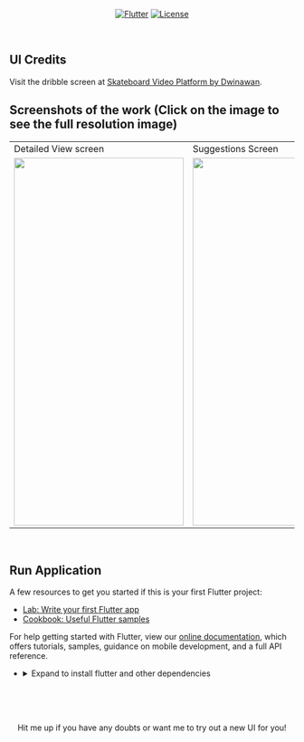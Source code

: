 <p align="center">
<a href=""><img title="Flutter" src="https://img.shields.io/badge/Flutter-2-blue?style=for-the-badge&logo=flutter"></a>
<a href=""><img title="License" src="https://img.shields.io/badge/License-Open Source-brightgreen?style=for-the-badge&logo="></a>
</p>

<br>

## UI Credits

Visit the dribble screen at <a href="https://dribbble.com/shots/14976792--Exploration-Skateboard-Video-Platform-Mobile-App"> Skateboard Video Platform by Dwinawan</a>.

## Screenshots of the work (Click on the image to see the full resolution image)

<table align="center">
  <tr>
    <td>Detailed View screen</td>
     <td>Suggestions Screen</td>
     
  </tr>
  <tr>
    <td><img src="https://github.com/Vignesh0404/Flutter-UI-Kit/blob/main/12-movie/outputs/WhatsApp%20Image%202021-06-14%20at%203.44.50%20AM%20(1).jpeg" width=300 height=650></td>
    <td><img src="https://github.com/Vignesh0404/Flutter-UI-Kit/blob/main/12-movie/outputs/WhatsApp%20Image%202021-06-14%20at%203.44.50%20AM.jpeg" width=300 height=650></td>
    
  </tr>
 </table>
 
 <br>
 
 
 ## Run Application
 
A few resources to get you started if this is your first Flutter project:

- [Lab: Write your first Flutter app](https://flutter.dev/docs/get-started/codelab)
- [Cookbook: Useful Flutter samples](https://flutter.dev/docs/cookbook)

For help getting started with Flutter, view our
[online documentation](https://flutter.dev/docs), which offers tutorials,
samples, guidance on mobile development, and a full API reference.

<ul><li><details>
<summary>Expand to install flutter and other dependencies</b></summary>
<li>Follow this to install <strong><a href="https://flutter.dev/docs/get-started/install">Flutter</a></strong></li>
</ul></li></ul></details></li></ul>
<br>
<br><br>
<p align="center">
  Hit me up if you have any doubts or want me to try out a new UI for you!
</p>
